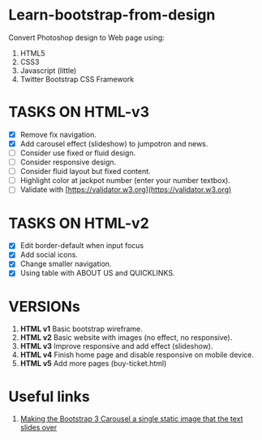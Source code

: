# Learn-bootstrap-from-design
Convert Photoshop design to Web page using:

1. HTML5
2. CSS3
3. Javascript (little)
4. Twitter Bootstrap CSS Framework

# TASKS ON HTML-v3

- [x] Remove fix navigation.
- [x] Add carousel effect (slideshow) to jumpotron and news.
- [ ] Consider use fixed or fluid design.
- [ ] Consider responsive design.
- [ ] Consider fluid layout but fixed content.
- [ ] Highlight color at jackpot number (enter your number textbox).
- [ ] Validate with [https://validator.w3.org](https://validator.w3.org)

# TASKS ON HTML-v2

- [x] Edit border-default when input focus
- [x] Add social icons.
- [x] Change smaller navigation.
- [x] Using table with ABOUT US and QUICKLINKS.

# VERSIONs

1. **HTML v1** Basic bootstrap wireframe.
2. **HTML v2** Basic website with images (no effect, no responsive).
3. **HTML v3** Improve responsive and add effect (slideshow).
4. **HTML v4** Finish home page and disable responsive on mobile device.
5. **HTML v5** Add more pages (buy-ticket.html)

# Useful links

1. [Making the Bootstrap 3 Carousel a single static image that the text slides over](http://stackoverflow.com/questions/24498983/making-the-bootstrap-3-carousel-a-single-static-image-that-the-text-slides-over)